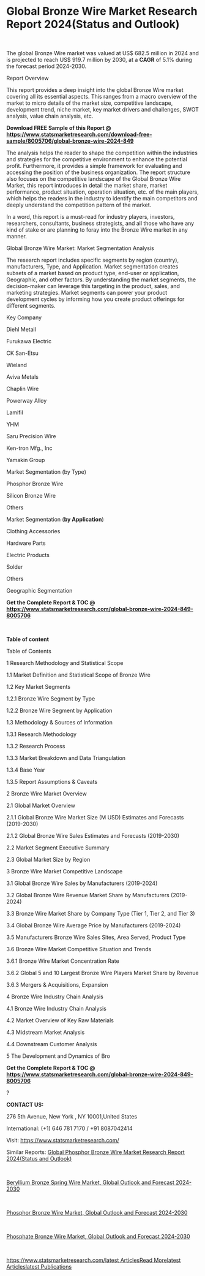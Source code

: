 <h1>Global Bronze Wire Market Research Report 2024(Status and Outlook)</h1><br/><p>The global Bronze Wire market was valued at US$ 682.5 million in 2024 and is projected to reach US$ 919.7 million by 2030, at a <strong>CAGR</strong> of 5.1% during the forecast period 2024-2030.</p>
 
 
 
 <p>Report Overview</p>
 
 
 
 <p>This report provides a deep insight into the global Bronze Wire market covering all its essential aspects. This ranges from a macro overview of the market to micro details of the market size, competitive landscape, development trend, niche market, key market drivers and challenges, SWOT analysis, value chain analysis, etc.</p>
 
 
 
 <p><strong>Download FREE Sample of this Report @ <a href="https://www.statsmarketresearch.com/download-free-sample/8005706/global-bronze-wire-2024-849">https://www.statsmarketresearch.com/download-free-sample/8005706/global-bronze-wire-2024-849</a></strong></p>
 
 
 
 <p>The analysis helps the reader to shape the competition within the industries and strategies for the competitive environment to enhance the potential profit. Furthermore, it provides a simple framework for evaluating and accessing the position of the business organization. The report structure also focuses on the competitive landscape of the Global Bronze Wire Market, this report introduces in detail the market share, market performance, product situation, operation situation, etc. of the main players, which helps the readers in the industry to identify the main competitors and deeply understand the competition pattern of the market.</p>
 
 
 
 <p>In a word, this report is a must-read for industry players, investors, researchers, consultants, business strategists, and all those who have any kind of stake or are planning to foray into the Bronze Wire market in any manner.</p>
 
 
 
 <p>Global Bronze Wire Market: Market Segmentation Analysis</p>
 
 
 
 <p>The research report includes specific segments by region (country), manufacturers, Type, and Application. Market segmentation creates subsets of a market based on product type, end-user or application, Geographic, and other factors. By understanding the market segments, the decision-maker can leverage this targeting in the product, sales, and marketing strategies. Market segments can power your product development cycles by informing how you create product offerings for different segments.</p>
 
 
 
 <p>Key Company</p>
 
 
 
 <p>Diehl Metall</p>
 
 
 
 <p>Furukawa Electric</p>
 
 
 
 <p>CK San-Etsu</p>
 
 
 
 <p>Wieland</p>
 
 
 
 <p>Aviva Metals</p>
 
 
 
 <p>Chaplin Wire</p>
 
 
 
 <p>Powerway Alloy</p>
 
 
 
 <p>Lamifil</p>
 
 
 
 <p>YHM</p>
 
 
 
 <p>Saru Precision Wire</p>
 
 
 
 <p>Ken-tron Mfg., Inc</p>
 
 
 
 <p>Yamakin Group</p>
 
 
 
 <p>Market Segmentation (by Type)</p>
 
 
 
 <p>Phosphor Bronze Wire</p>
 
 
 
 <p>Silicon Bronze Wire</p>
 
 
 
 <p>Others</p>
 
 
 
 <p>Market Segmentation (<strong>by Application</strong>)</p>
 
 
 
 <p>Clothing Accessories</p>
 
 
 
 <p>Hardware Parts</p>
 
 
 
 <p>Electric Products</p>
 
 
 
 <p>Solder</p>
 
 
 
 <p>Others</p>
 
 
 
 <p>Geographic Segmentation</p>
 
 
 
 <div><b>Get the Complete Report & TOC @ <a href="https://www.statsmarketresearch.com/global-bronze-wire-2024-849-8005706">https://www.statsmarketresearch.com/global-bronze-wire-2024-849-8005706</a></b></div>
 
 
 
 <p><br />
 
 <b>Table of content</b></p>
 
 
 
 <p>Table of Contents<br />
 
 1 Research Methodology and Statistical Scope<br />
 
 1.1 Market Definition and Statistical Scope of Bronze Wire<br />
 
 1.2 Key Market Segments<br />
 
 1.2.1 Bronze Wire Segment by Type<br />
 
 1.2.2 Bronze Wire Segment by Application<br />
 
 1.3 Methodology & Sources of Information<br />
 
 1.3.1 Research Methodology<br />
 
 1.3.2 Research Process<br />
 
 1.3.3 Market Breakdown and Data Triangulation<br />
 
 1.3.4 Base Year<br />
 
 1.3.5 Report Assumptions & Caveats<br />
 
 2 Bronze Wire Market Overview<br />
 
 2.1 Global Market Overview<br />
 
 2.1.1 Global Bronze Wire Market Size (M USD) Estimates and Forecasts (2019-2030)<br />
 
 2.1.2 Global Bronze Wire Sales Estimates and Forecasts (2019-2030)<br />
 
 2.2 Market Segment Executive Summary<br />
 
 2.3 Global Market Size by Region<br />
 
 3 Bronze Wire Market Competitive Landscape<br />
 
 3.1 Global Bronze Wire Sales by Manufacturers (2019-2024)<br />
 
 3.2 Global Bronze Wire Revenue Market Share by Manufacturers (2019-2024)<br />
 
 3.3 Bronze Wire Market Share by Company Type (Tier 1, Tier 2, and Tier 3)<br />
 
 3.4 Global Bronze Wire Average Price by Manufacturers (2019-2024)<br />
 
 3.5 Manufacturers Bronze Wire Sales Sites, Area Served, Product Type<br />
 
 3.6 Bronze Wire Market Competitive Situation and Trends<br />
 
 3.6.1 Bronze Wire Market Concentration Rate<br />
 
 3.6.2 Global 5 and 10 Largest Bronze Wire Players Market Share by Revenue<br />
 
 3.6.3 Mergers & Acquisitions, Expansion<br />
 
 4 Bronze Wire Industry Chain Analysis<br />
 
 4.1 Bronze Wire Industry Chain Analysis<br />
 
 4.2 Market Overview of Key Raw Materials<br />
 
 4.3 Midstream Market Analysis<br />
 
 4.4 Downstream Customer Analysis<br />
 
 5 The Development and Dynamics of Bro</p>
 
 
 
 <div><b>Get the Complete Report & TOC @ <a href="https://www.statsmarketresearch.com/global-bronze-wire-2024-849-8005706">https://www.statsmarketresearch.com/global-bronze-wire-2024-849-8005706</a></b></div>
 
 
 
 <p>? </p>
 
 
 
 <p><b>CONTACT US:</b><br />
 
 276 5th Avenue, New York , NY 10001,United States<br />
 
 International: (+1) 646 781 7170 / +91 8087042414<br />
 
 Visit: <a href="https://www.statsmarketresearch.com/">https://www.statsmarketresearch.com/</a><br />
 
 Similar Reports: <a href="https://www.statsmarketresearch.com/global-bronze-wire-2024-849-8005706">Global Phosphor Bronze Wire Market Research Report 2024(Status and Outlook)</a><br />
 
 <br />
 
 <a href="https://www.statsmarketresearch.com/global-bronze-wire-2024-849-8005706">Beryllium Bronze Spring Wire Market, Global Outlook and Forecast 2024-2030</a><br />
 
 <br />
 
 <a href="https://www.statsmarketresearch.com/global-bronze-wire-2024-849-8005706">Phosphor Bronze Wire Market, Global Outlook and Forecast 2024-2030</a><br />
 
 <br />
 
 <a href="https://www.statsmarketresearch.com/global-bronze-wire-2024-849-8005706">Phosphate Bronze Wire Market, Global Outlook and Forecast 2024-2030</a><br />
 
 <br />
 
 <a href="https://gyeongbokgung.com">https://www.statsmarketresearch.com/</a><a href="https://hallyeomaritime.com">latest Articles</a><a href="https://jingwansa.com">Read More</a><a href="https://nguoiviet.jp/">latest Articles</a><a href="https://www.intelmarketresearch.com/">latest Publications</a></p>